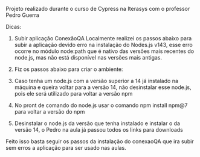 Projeto realizado durante o curso de Cypress na Iterasys com o professor Pedro Guerra

Dicas: 
1. Subir aplicação ConexãoQA Localmente realizei os passos abaixo para subir a aplicação devido erro na instalação do Nodes.js v143,  esse erro ocorre no módulo node:path que é nativo das versões mais recentes do node.js, mas não está disponível nas versões mais antigas.
2. Fiz os passos abaixo para criar o ambiente:
   
1. Caso tenha um node.js com a versão superior a 14 já instalado na máquina e queira voltar para a versão 14, não desinstalar esse node.js, pois ele será utilizado para voltar a versão npm
2. No pront de comando do node.js usar o comando npm install npm@7 para voltar a versão do npm
3. Desinstalar o node.js da versão que tenha instalado e instalar o da versão 14, o Pedro na aula já passou todos os links para downloads

Feito isso basta seguir os passos da instalação do conexaoQA que ira subir sem erros a aplicação para ser usado nas aulas.
